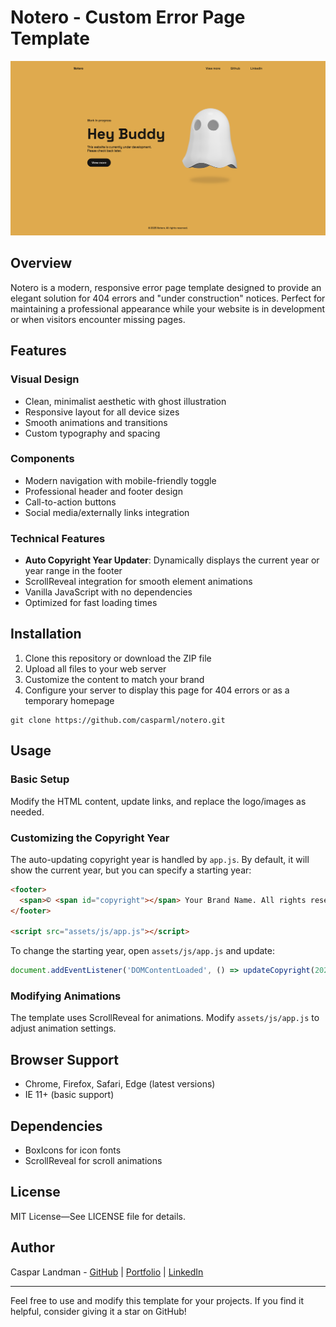 # Notero - Custom Error Page Template

![Notero Error Page](assets/img/preview.png)

## Overview
Notero is a modern, responsive error page template designed to provide an elegant solution for 404 errors and "under construction" notices. Perfect for maintaining a professional appearance while your website is in development or when visitors encounter missing pages.

## Features

### Visual Design
- Clean, minimalist aesthetic with ghost illustration
- Responsive layout for all device sizes
- Smooth animations and transitions
- Custom typography and spacing

### Components
- Modern navigation with mobile-friendly toggle
- Professional header and footer design
- Call-to-action buttons
- Social media/externally links integration

### Technical Features
- **Auto Copyright Year Updater**: Dynamically displays the current year or year range in the footer
- ScrollReveal integration for smooth element animations
- Vanilla JavaScript with no dependencies
- Optimized for fast loading times

## Installation

1. Clone this repository or download the ZIP file
2. Upload all files to your web server
3. Customize the content to match your brand
4. Configure your server to display this page for 404 errors or as a temporary homepage

```shell script
git clone https://github.com/casparml/notero.git
```

## Usage

### Basic Setup
Modify the HTML content, update links, and replace the logo/images as needed.

### Customizing the Copyright Year
The auto-updating copyright year is handled by `app.js`. By default, it will show the current year, but you can specify a starting year:

```html
<footer>
  <span>© <span id="copyright"></span> Your Brand Name. All rights reserved.</span>
</footer>

<script src="assets/js/app.js"></script>
```

To change the starting year, open `assets/js/app.js` and update:

```javascript
document.addEventListener('DOMContentLoaded', () => updateCopyright(2022)); // Change to your desired start year
```

### Modifying Animations
The template uses ScrollReveal for animations. Modify `assets/js/app.js` to adjust animation settings.

## Browser Support
- Chrome, Firefox, Safari, Edge (latest versions)
- IE 11+ (basic support)

## Dependencies
- BoxIcons for icon fonts
- ScrollReveal for scroll animations

## License
MIT License—See LICENSE file for details.

## Author
Caspar Landman - [GitHub](https://github.com/casparml/) | [Portfolio](https://www.casparlandman.com/) | [LinkedIn](https://www.linkedin.com/in/casparlandman/)

---

Feel free to use and modify this template for your projects. If you find it helpful, consider giving it a star on GitHub!